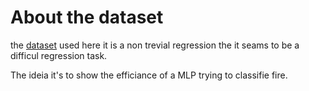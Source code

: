 # About the dataset

the [dataset](https://archive.ics.uci.edu/dataset/162/forest+fires) used here it is a non trevial regression the it seams to be a difficul regression task. 

The ideia it's to show the efficiance of a MLP trying to classifie fire.